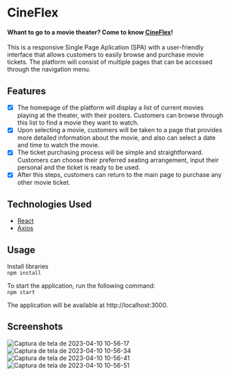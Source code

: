 # CineFlex

#### Whant to go to a movie theater? Come to know [**CineFlex**](http://tallispt-cineflex.vercel.app/)!  
This is a responsive Single Page Aplication (SPA) with a user-friendly interface that allows customers to easily browse and purchase movie tickets. The platform will consist of multiple pages that can be accessed through the navigation menu.

## Features

- [x] The homepage of the platform will display a list of current movies playing at the theater, with their posters. Customers can browse through this list to find a movie they want to watch.
- [x] Upon selecting a movie, customers will be taken to a page that provides more detailed information about the movie, and also can select a date and time to watch the movie.
- [x] The ticket purchasing process will be simple and straightforward. Customers can choose their preferred seating arrangement, input their personal and the ticket is ready to be used.
- [x] After this steps, customers can return to the main page to purchase any other movie ticket.

## Technologies Used

- [React](https://pt-br.reactjs.org/)
- [Axios](https://axios-http.com/docs/intro)

## Usage

Install libraries  
`npm install`  

To start the application, run the following command:  
`npm start`  

The application will be available at http://localhost:3000.

## Screenshots

![Captura de tela de 2023-04-10 10-56-17](https://user-images.githubusercontent.com/74396779/230915610-22f4dd7a-7fdc-4ed0-b3c3-94607f235000.png)
![Captura de tela de 2023-04-10 10-56-34](https://user-images.githubusercontent.com/74396779/230915608-4b554dd8-2c0f-46a6-bf88-1579a4df0bd6.png)
![Captura de tela de 2023-04-10 10-56-41](https://user-images.githubusercontent.com/74396779/230915606-657b2798-c515-42d0-9961-8054f7682b1e.png)
![Captura de tela de 2023-04-10 10-56-51](https://user-images.githubusercontent.com/74396779/230915600-a093d663-8b9d-4b81-9b8d-cf74aa0de16e.png)
